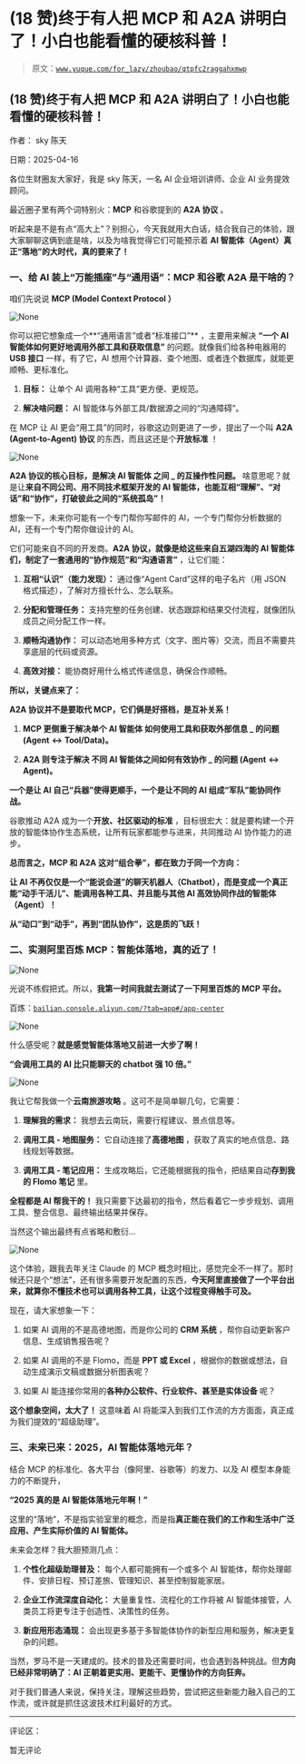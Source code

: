 # (18 赞)终于有人把 MCP 和 A2A 讲明白了！小白也能看懂的硬核科普！

> 原文：[`www.yuque.com/for_lazy/zhoubao/qtpfc2raggahxmwp`](https://www.yuque.com/for_lazy/zhoubao/qtpfc2raggahxmwp)

## (18 赞)终于有人把 MCP 和 A2A 讲明白了！小白也能看懂的硬核科普！

作者： sky 陈天

日期：2025-04-16

各位生财圈友大家好，我是 sky 陈天，一名 AI 企业培训讲师、企业 AI 业务提效顾问。

最近圈子里有两个词特别火：**MCP** 和谷歌提到的 **A2A 协议** 。

听起来是不是有点“高大上”？别担心，今天我就用大白话，结合我自己的体验，跟大家聊聊这俩到底是啥，以及为啥我觉得它们可能预示着 **AI
智能体（Agent）真正“落地”的大时代，真的要来了！**

### 一、给 AI 装上“万能插座”与“通用语”：MCP 和谷歌 A2A 是干啥的？

咱们先说说 **MCP (Model Context Protocol ）**

![](img/2d475349e7098fe875b3f131578dc276.png "None")

你可以把它想象成一个**“通用语言”或者“标准接口”** ，主要用来解决 **“一个 AI 智能体如何更好地调用外部工具和获取信息”** 的问题。就像我们给各种电器用的 **USB 接口** 一样，有了它，AI 想用个计算器、查个地图、或者连个数据库，就能更顺畅、更标准化。

1.  **目标：** 让单个 AI 调用各种“工具”更方便、更规范。

2.  **解决啥问题：** AI 智能体与外部工具/数据源之间的“沟通障碍”。

在 MCP 让 AI 更会“用工具”的同时，谷歌这边则更进了一步，提出了一个叫 **A2A (Agent-to-Agent) 协议** 的东西，而且这还是个**开放标准** ！

![](img/62b44b2be5f296af87c5e8d31c93fa0d.png "None")

**A2A 协议的核心目标，是解决 AI 智能体 之间 _ 的互操作性问题。** 啥意思呢？就是让**来自不同公司、用不同技术框架开发的 AI
智能体，也能互相“理解”、“对话”和“协作”，打破彼此之间的“系统孤岛”！**

想象一下，未来你可能有一个专门帮你写邮件的 AI，一个专门帮你分析数据的 AI，还有一个专门帮你做设计的 AI。

它们可能来自不同的开发商。**A2A 协议，就像是给这些来自五湖四海的 AI 智能体们，制定了一套通用的“协作规范”和“沟通语言”** ，让它们能：

1.  **互相“认识”（能力发现）：** 通过像“Agent Card”这样的电子名片（用 JSON 格式描述），了解对方擅长什么、怎么联系。

2.  **分配和管理任务：** 支持完整的任务创建、状态跟踪和结果交付流程，就像团队成员之间分配工作一样。

3.  **顺畅沟通协作：** 可以动态地用多种方式（文字、图片等）交流，而且不需要共享底层的代码或资源。

4.  **高效对接：** 能协商好用什么格式传递信息，确保合作顺畅。

**所以，关键点来了：**

**A2A 协议并不是要取代 MCP，它们俩是好搭档，是互补关系！**

1.  **MCP 更侧重于解决单个 AI 智能体 如何使用工具和获取外部信息 _ 的问题 (Agent** **↔️** **Tool/Data)。**

2.  **A2A 则专注于解决 不同 AI 智能体之间如何有效协作 _ 的问题 (Agent** **↔️** **Agent)。**

**一个是让 AI 自己“兵器”使得更顺手，一个是让不同的 AI 组成“军队”能协同作战。**

谷歌推动 A2A 成为一个**开放、社区驱动的标准** ，目标很宏大：就是要构建一个开放的智能体协作生态系统，让所有玩家都能参与进来，共同推动 AI
协作能力的进步。

**总而言之，MCP 和 A2A 这对“组合拳”，都在致力于同一个方向：**

**让 AI 不再仅仅是一个“能说会道”的聊天机器人（Chatbot），而是变成一个真正能“动手干活儿”、能调用各种工具、并且能与其他 AI
高效协同作战的智能体（Agent）！**

**从“动口”到“动手”，再到“团队协作”，这是质的飞跃！**

### 二、实测阿里百炼 MCP：智能体落地，真的近了！

![](img/01b5366ad797c5f6fcd7fd72d3eebf77.png "None")

光说不练假把式。所以，**我第一时间我就去测试了一下阿里百炼的 MCP 平台。**

百炼：[`bailian.console.aliyun.com/?tab=app#/app-center`](https://bailian.console.aliyun.com/?tab=app#/app-center)

![](img/81745ba92ac632c15503bb9c5b9811d9.png "None")

什么感受呢？**就是感觉智能体落地又前进一大步了啊！**

**“会调用工具的 AI 比只能聊天的 chatbot 强 10 倍。”**

![](img/25952ae3c77b7c4992d2e1c4f6633869.png "None")

我让它帮我做一个**云南旅游攻略** 。这可不是简单聊几句，它需要：

1.  **理解我的需求：** 我想去云南玩，需要行程建议、景点信息等。

2.  **调用工具 - 地图服务：** 它自动连接了**高德地图** ，获取了真实的地点信息、路线规划等数据。

3.  **调用工具 - 笔记应用：** 生成攻略后，它还能根据我的指令，把结果自动**存到我的 Flomo 笔记** 里。

**全程都是 AI 帮我干的！** 我只需要下达最初的指令，然后看着它一步步规划、调用工具、整合信息、最终输出结果并保存。

当然这个输出最终有点省略和敷衍...

![](img/2ba78bc6aed80a560cb18a76178931ef.png "None")

这个体验，跟我去年关注 Claude 的 MCP
概念时相比，感觉完全不一样了。那时候还只是个“想法”，还有很多需要开发配置的东西，**今天阿里直接做了一个平台出来，就算你不懂技术也可以调用各种工具，让这个过程变得触手可及。**

现在，请大家想象一下：

1.  如果 AI 调用的不是高德地图，而是你公司的 **CRM 系统** ，帮你自动更新客户信息、生成销售报告呢？

2.  如果 AI 调用的不是 Flomo，而是 **PPT 或 Excel** ，根据你的数据或想法，自动生成演示文稿或数据分析图表呢？

3.  如果 AI 能连接你常用的**各种办公软件、行业软件、甚至是实体设备** 呢？

**这个想象空间，太大了！** 这意味着 AI 将能深入到我们工作流的方方面面，真正成为我们提效的“超级助理”。

### 三、未来已来：2025，AI 智能体落地元年？

结合 MCP 的标准化、各大平台（像阿里、谷歌等）的发力、以及 AI 模型本身能力的不断提升，

**“2025 真的是 AI 智能体落地元年啊！”**

这里的“落地”，不是指实验室里的概念，而是指**真正能在我们的工作和生活中广泛应用、产生实际价值的 AI 智能体。**

未来会怎样？我大胆预测几点：

1.  **个性化超级助理普及：** 每个人都可能拥有一个或多个 AI 智能体，帮你处理邮件、安排日程、预订差旅、管理知识、甚至控制智能家居。

2.  **企业工作流深度自动化：** 大量重复性、流程化的工作将被 AI 智能体接管，人类员工将更专注于创造性、决策性的任务。

3.  **新应用形态涌现：** 会出现更多基于多智能体协作的新型应用和服务，解决更复杂的问题。

当然，罗马不是一天建成的。技术的普及还需要时间，也会遇到各种挑战。但**方向已经非常明确了：AI 正朝着更实用、更能干、更懂协作的方向狂奔。**

对于我们普通人来说，保持关注，理解这些趋势，尝试把这些新能力融入自己的工作流，或许就是抓住这波技术红利最好的方式。

* * *

评论区：

暂无评论